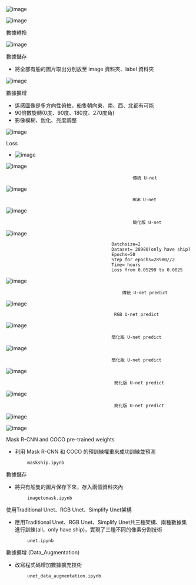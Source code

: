 ![image](https://github.com/03053020ITE/ship-detection/blob/master/7.PNG)

![image](https://github.com/03053020ITE/ship-detection/blob/master/1.PNG)

數據轉換

![image](https://github.com/03053020ITE/ship-detection/blob/master/2.PNG)

數據儲存
* 將全部有船的圖片取出分別放至 image 資料夾、label 資料夾

![image](https://github.com/03053020ITE/ship-detection/blob/master/3.PNG)

數據擴增
* 遙感圖像是多方向性俯拍，船隻朝向東、南、西、北都有可能
* 90倍數旋轉(0度、90度、180度、270度角)
* 影像模糊、銳化、亮度調整

![image](https://github.com/03053020ITE/ship-detection/blob/master/4.PNG)

Loss

* ![image](https://github.com/03053020ITE/ship-detection/blob/master/5.PNG)

![image](https://github.com/03053020ITE/ship-detection/blob/master/8.PNG)

                                                    傳統 U-net

![image](https://github.com/03053020ITE/ship-detection/blob/master/traditional%20unet%20image.PNG)

                                                    RGB U-net

![image](https://github.com/03053020ITE/ship-detection/blob/master/rgb%20unet%20image.PNG)

                                                    簡化版 U-net

![image](https://github.com/03053020ITE/ship-detection/blob/master/simplify%20unet%20image.PNG)

                                            Batchsize=2
                                            Dataset= 28980(only have ship)
                                            Epochs=50
                                            Step for epochs=28980//2
                                            Time= hours
                                            Loss from 0.05299 to 0.0025

![image](https://github.com/03053020ITE/ship-detection/blob/master/simplify%20unet%20train.PNG)

                                                傳統 U-net predict

![image](https://github.com/03053020ITE/ship-detection/blob/master/6.PNG)

                                             RGB U-net predict

![image](https://github.com/03053020ITE/ship-detection/blob/master/traditional%20unet%20prdeict%20image.PNG)

                                            簡化版 U-net predict

![image](https://github.com/03053020ITE/ship-detection/blob/master/simplify%20unet%20prdeict%20image.PNG)

                                            簡化版 U-net predict

![image](https://github.com/03053020ITE/ship-detection/blob/master/rgb%20unet%20prdeict%20image.PNG)

                                             簡化版 U-net predict

![image](https://github.com/03053020ITE/ship-detection/blob/master/simplify%20unet%20prdeict%20image2.PNG)

                                             簡化版 U-net predict
![image](https://github.com/03053020ITE/ship-detection/blob/master/simplify%20unet%20prdeict%20image3.PNG)


![image](https://github.com/03053020ITE/ship-detection/blob/master/abstract.PNG)

Mask R-CNN and COCO pre-trained weights
* 利用 Mask R-CNN 和 COCO 的預訓練權重來成功訓練並預測
```
        maskship.ipynb
```
數據儲存
* 將只有船隻的圖片保存下來，存入兩個資料夾內

```
        imagetomask.ipynb
```
使用Traditional Unet、RGB Unet、Simplify Unet架構
* 應用Traditional Unet、RGB Unet、Simplify Unet共三種架構、兩種數據集進行訓練(all、only have ship)，實現了三種不同的像素分割技術

```
        unet.ipynb
``` 

數據擴增 (Data_Augmentation)
* 改寫程式碼增加數據擴充技術

```
        unet_data_augmentation.ipynb
``` 
